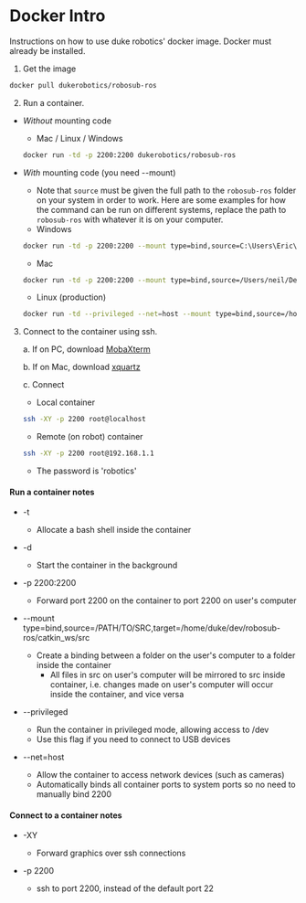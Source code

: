 # Docker Intro

Instructions on how to use duke robotics' docker image. Docker must already be installed.

1. Get the image
```bash
docker pull dukerobotics/robosub-ros
```



2. Run a container.

- *Without* mounting code
    * Mac / Linux / Windows
    ```bash
    docker run -td -p 2200:2200 dukerobotics/robosub-ros
    ```

- *With* mounting code (you need --mount)  
    * Note that `source` must be given the full path to the `robosub-ros` folder on your system in order to work. Here are some examples for how the command can be run on different systems, replace the path to `robosub-ros` with whatever it is on your computer.
    * Windows
    ```bash
    docker run -td -p 2200:2200 --mount type=bind,source=C:\Users\Eric\Documents\Robotics\CS\robosub-ros,target=/home/duke/dev/robosub-ros dukerobotics/robosub-ros
    ```

    * Mac
    ```bash
    docker run -td -p 2200:2200 --mount type=bind,source=/Users/neil/Desktop/Code/robosub-ros,target=/home/duke/dev/robosub-ros dukerobotics/robosub-ros
    ```

    * Linux (production)
    ```bash
    docker run -td --privileged --net=host --mount type=bind,source=/home/robot/robosub-ros,target=/home/duke/dev/robosub-ros  dukerobotics/robosub-ros
    ```
    


3. Connect to the container using ssh.

    a. If on PC, download [MobaXterm](https://mobaxterm.mobatek.net/)
  
    b. If on Mac, download [xquartz](https://www.xquartz.org/)
    
    c. Connect
    
    * Local container
    ```bash
    ssh -XY -p 2200 root@localhost
    ```
    * Remote (on robot) container 
    ```bash
    ssh -XY -p 2200 root@192.168.1.1
    ```
    * The password is 'robotics'



#### Run a container notes
* -t
  * Allocate a bash shell inside the container

* -d
  * Start the container in the background

* -p 2200:2200
  * Forward port 2200 on the container to port 2200 on user's computer

* --mount type=bind,source=/PATH/TO/SRC,target=/home/duke/dev/robosub-ros/catkin_ws/src
  * Create a binding between a folder on the user's computer to a folder inside the container
    * All files in src on user's computer will be mirrored to src inside container, i.e. changes made on user's computer will occur inside the container, and vice versa

* --privileged
  * Run the container in privileged mode, allowing access to /dev
  * Use this flag if you need to connect to USB devices

* --net=host
    * Allow the container to access network devices (such as cameras)
    * Automatically binds all container ports to system ports so no need to manually bind 2200


#### Connect to a container notes
* -XY
  * Forward graphics over ssh connections

* -p 2200
  * ssh to port 2200, instead of the default port 22
